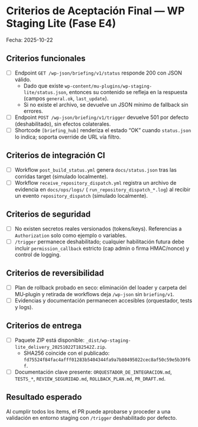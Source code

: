 # Criterios de Aceptación Final — WP Staging Lite (Fase E4)

Fecha: 2025-10-22

## Criterios funcionales
- [ ] Endpoint `GET /wp-json/briefing/v1/status` responde 200 con JSON válido.
  - Dado que existe `wp-content/mu-plugins/wp-staging-lite/status.json`, entonces su contenido se refleja en la respuesta (campos `general.ok`, `last_update`).
  - Si no existe el archivo, se devuelve un JSON mínimo de fallback sin errores.
- [ ] Endpoint `POST /wp-json/briefing/v1/trigger` devuelve 501 por defecto (deshabilitado), sin efectos colaterales.
- [ ] Shortcode `[briefing_hub]` renderiza el estado “OK” cuando `status.json` lo indica; soporta override de URL vía filtro.

## Criterios de integración CI
- [ ] Workflow `post_build_status.yml` genera `docs/status.json` tras las corridas target (simulado localmente).
- [ ] Workflow `receive_repository_dispatch.yml` registra un archivo de evidencia en `docs/ops/logs/` (
  `run_repository_dispatch_*.log`) al recibir un evento `repository_dispatch` (simulado localmente).

## Criterios de seguridad
- [ ] No existen secretos reales versionados (tokens/keys). Referencias a `Authorization` solo como ejemplo o variables.
- [ ] `/trigger` permanece deshabilitado; cualquier habilitación futura debe incluir `permission_callback` estricto (cap admin o firma HMAC/nonce) y control de logging.

## Criterios de reversibilidad
- [ ] Plan de rollback probado en seco: eliminación del loader y carpeta del MU‑plugin y retirada de workflows deja `/wp-json` sin `briefing/v1`.
- [ ] Evidencias y documentación permanecen accesibles (orquestador, tests y logs).

## Criterios de entrega
- [ ] Paquete ZIP está disponible: `_dist/wp-staging-lite_delivery_20251022T182542Z.zip`.
  - SHA256 coincide con el publicado: `fd75524f84fac4afff01283b5404344fa9a7b80495022cec8af50c59e5b39f6f`.
- [ ] Documentación clave presente: `ORQUESTADOR_DE_INTEGRACION.md`, `TESTS_*`, `REVIEW_SEGURIDAD.md`, `ROLLBACK_PLAN.md`, `PR_DRAFT.md`.

## Resultado esperado
Al cumplir todos los ítems, el PR puede aprobarse y proceder a una validación en entorno staging con `/trigger` deshabilitado por defecto.
